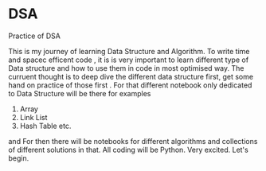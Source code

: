 # DSA
Practice of DSA 

This is my journey of learning Data Structure and Algorithm.
To write time and spacec efficent code , it is is very important to learn different type of Data structure and how to use them in code in most optimised way.
The curruent thought is to deep dive the different data structure first, get some hand on practice of those first . 
For that different notebook only dedicated to Data Structure will be there for examples
1. Array
2. Link List
3. Hash Table
etc.

and For then there will be notebooks for different algorithms and collections of different solutions in that.
All coding will be Python.
Very excited.
Let's begin.